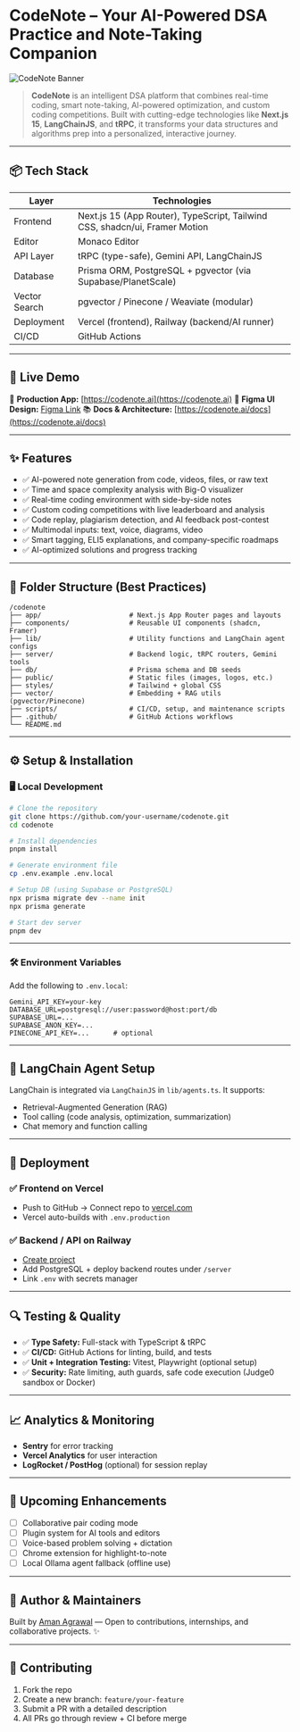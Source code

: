 # CodeNote – Your AI-Powered DSA Practice and Note-Taking Companion

![CodeNote Banner](https://your-image-url.com/banner.png) <!-- Optional: Add banner illustration or GIF -->

> **CodeNote** is an intelligent DSA platform that combines real-time coding, smart note-taking, AI-powered optimization, and custom coding competitions. Built with cutting-edge technologies like **Next.js 15**, **LangChainJS**, and **tRPC**, it transforms your data structures and algorithms prep into a personalized, interactive journey.

---

## 📦 Tech Stack

| Layer         | Technologies                                                                |
| ------------- | --------------------------------------------------------------------------- |
| Frontend      | Next.js 15 (App Router), TypeScript, Tailwind CSS, shadcn/ui, Framer Motion |
| Editor        | Monaco Editor                                                               |
| API Layer     | tRPC (type-safe), Gemini API, LangChainJS                                   |
| Database      | Prisma ORM, PostgreSQL + pgvector (via Supabase/PlanetScale)                |
| Vector Search | pgvector / Pinecone / Weaviate (modular)                                    |
| Deployment    | Vercel (frontend), Railway (backend/AI runner)                              |
| CI/CD         | GitHub Actions                                                              |

---

## 🚀 Live Demo

🔗 **Production App:** [https://codenote.ai](https://codenote.ai)
📐 **Figma UI Design:** [Figma Link](https://www.figma.com/file/your-file-id/CodeNote?type=design)
📚 **Docs & Architecture:** [https://codenote.ai/docs](https://codenote.ai/docs)

---

## ✨ Features

* ✅ AI-powered note generation from code, videos, files, or raw text
* ✅ Time and space complexity analysis with Big-O visualizer
* ✅ Real-time coding environment with side-by-side notes
* ✅ Custom coding competitions with live leaderboard and analysis
* ✅ Code replay, plagiarism detection, and AI feedback post-contest
* ✅ Multimodal inputs: text, voice, diagrams, video
* ✅ Smart tagging, ELI5 explanations, and company-specific roadmaps
* ✅ AI-optimized solutions and progress tracking

---

## 🧱 Folder Structure (Best Practices)

```
/codenote
├── app/                      # Next.js App Router pages and layouts
├── components/               # Reusable UI components (shadcn, Framer)
├── lib/                      # Utility functions and LangChain agent configs
├── server/                   # Backend logic, tRPC routers, Gemini tools
├── db/                       # Prisma schema and DB seeds
├── public/                   # Static files (images, logos, etc.)
├── styles/                   # Tailwind + global CSS
├── vector/                   # Embedding + RAG utils (pgvector/Pinecone)
├── scripts/                  # CI/CD, setup, and maintenance scripts
├── .github/                  # GitHub Actions workflows
└── README.md
```

---

## ⚙️ Setup & Installation

### 🖥️ Local Development

```bash
# Clone the repository
git clone https://github.com/your-username/codenote.git
cd codenote

# Install dependencies
pnpm install

# Generate environment file
cp .env.example .env.local

# Setup DB (using Supabase or PostgreSQL)
npx prisma migrate dev --name init
npx prisma generate

# Start dev server
pnpm dev
```

---

### 🛠️ Environment Variables

Add the following to `.env.local`:

```env
Gemini_API_KEY=your-key
DATABASE_URL=postgresql://user:password@host:port/db
SUPABASE_URL=...
SUPABASE_ANON_KEY=...
PINECONE_API_KEY=...      # optional
```

---

## 🧠 LangChain Agent Setup

LangChain is integrated via `LangChainJS` in `lib/agents.ts`.
It supports:

* Retrieval-Augmented Generation (RAG)
* Tool calling (code analysis, optimization, summarization)
* Chat memory and function calling

---

## 🚀 Deployment

### ✅ Frontend on Vercel

* Push to GitHub → Connect repo to [vercel.com](https://vercel.com)
* Vercel auto-builds with `.env.production`

### ✅ Backend / API on Railway

* [Create project](https://railway.app)
* Add PostgreSQL + deploy backend routes under `/server`
* Link `.env` with secrets manager

---

## 🔍 Testing & Quality

* ✅ **Type Safety:** Full-stack with TypeScript & tRPC
* ✅ **CI/CD:** GitHub Actions for linting, build, and tests
* ✅ **Unit + Integration Testing:** Vitest, Playwright (optional setup)
* ✅ **Security:** Rate limiting, auth guards, safe code execution (Judge0 sandbox or Docker)

---

## 📈 Analytics & Monitoring

* **Sentry** for error tracking
* **Vercel Analytics** for user interaction
* **LogRocket / PostHog** (optional) for session replay

---

## 🧩 Upcoming Enhancements

* [ ] Collaborative pair coding mode
* [ ] Plugin system for AI tools and editors
* [ ] Voice-based problem solving + dictation
* [ ] Chrome extension for highlight-to-note
* [ ] Local Ollama agent fallback (offline use)

---

## 💼 Author & Maintainers

Built by [Aman Agrawal](https://your-portfolio.com) —
Open to contributions, internships, and collaborative projects. ✨

---

## 🙌 Contributing

1. Fork the repo
2. Create a new branch: `feature/your-feature`
3. Submit a PR with a detailed description
4. All PRs go through review + CI before merge
